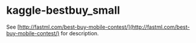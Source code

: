 kaggle-bestbuy_small
====================

See [http://fastml.com/best-buy-mobile-contest/](http://fastml.com/best-buy-mobile-contest/) for description.